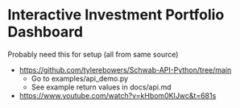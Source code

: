 # Interactive Investment Portfolio Dashboard

Probably need this for setup (all from same source)
- https://github.com/tylerebowers/Schwab-API-Python/tree/main
    - Go to examples/api_demo.py 
    - See example return values in docs/api.md
- https://www.youtube.com/watch?v=kHbom0KIJwc&t=681s
